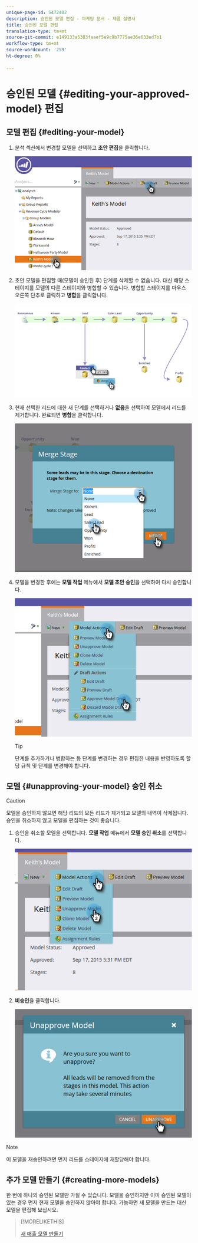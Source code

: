 ```yaml
---
unique-page-id: 5472402
description: 승인된 모델 편집 - 마케팅 문서 - 제품 설명서
title: 승인된 모델 편집
translation-type: tm+mt
source-git-commit: e149133a5383faaef5e9c9b7775ae36e633ed7b1
workflow-type: tm+mt
source-wordcount: '259'
ht-degree: 0%

---
```



# 승인된 모델 {#editing-your-approved-model} 편집

## 모델 편집 {#editing-your-model}

1. 분석 섹션에서 변경할 모델을 선택하고 **초안 편집**&#x200B;을 클릭합니다.

   ![](assets/one.png)

1. 초안 모델을 편집할 때(모델이 승인된 후) 단계를 삭제할 수 없습니다. 대신 해당 스테이지를 모델의 다른 스테이지와 병합할 수 있습니다. 병합할 스테이지를 마우스 오른쪽 단추로 클릭하고 **병합**&#x200B;을 클릭합니다.

   ![](assets/two.png)

1. 현재 선택한 리드에 대한 새 단계를 선택하거나 **없음**을 선택하여 모델에서 리드를 제거합니다. 완료되면 **병합**&#x200B;을 클릭합니다.

   ![](assets/three.png)

1. 모델을 변경한 후에는 **모델 작업** 메뉴에서 **모델 초안 승인**&#x200B;을 선택하여 다시 승인합니다.

   ![](assets/four.png)

   >[!TIP]
   >
   >단계를 추가하거나 병합하는 등 단계를 변경하는 경우 편집한 내용을 반영하도록 할당 규칙 및 단계를 변경해야 합니다.

## 모델 {#unapproving-your-model} 승인 취소

>[!CAUTION]
>
>모델을 승인하지 않으면 해당 리드의 모든 리드가 제거되고 모델의 내역이 삭제됩니다. 승인을 취소하지 않고 모델을 편집하는 것이 좋습니다.

1. 승인을 취소할 모델을 선택합니다. **모델 작업** 메뉴에서 **모델 승인 취소**&#x200B;를 선택합니다.

   ![](assets/five.png)

1. **비승인**&#x200B;을 클릭합니다.

   ![](assets/six.png)

>[!NOTE]
>
>이 모델을 재승인하려면 먼저 리드를 스테이지에 재할당해야 합니다.

## 추가 모델 만들기 {#creating-more-models}

한 번에 하나의 승인된 모델만 가질 수 있습니다. 모델을 승인하지만 이미 승인된 모델이 있는 경우 먼저 현재 모델을 승인하지 않아야 합니다. 가능하면 새 모델을 만드는 대신 모델을 편집해 보십시오.

>[!MORELIKETHIS]
>
>[새 매출 모델 만들기](../../../../../product-docs/reporting/revenue-cycle-analytics/revenue-cycle-models/create-a-new-revenue-model.md)

